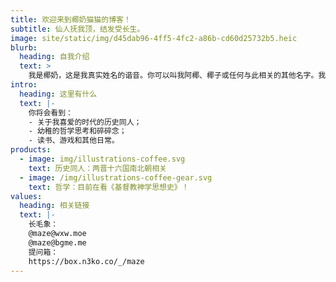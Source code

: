 ```yaml
---
title: 欢迎来到椰奶猫猫的博客！
subtitle: 仙人抚我顶，结发受长生。
image: site/static/img/d45dab96-4ff5-4fc2-a86b-cd60d25732b5.heic
blurb:
  heading: 自我介绍
  text: >
    我是椰奶，这是我真实姓名的谐音。你可以叫我阿椰、椰子或任何与此相关的其他名字。我的MBTI标签是INTJ。目前就读的专业是哲学，这也是我最重要的喜好之一。在此之外，我也是一位历史同人爱好者，曾经对许多历史时期有过浅薄的涉猎，目前最喜欢的时代是十六国和南北朝。
intro:
  heading: 这里有什么
  text: |-
    你将会看到：
    - 关于我喜爱的时代的历史同人；
    - 幼稚的哲学思考和碎碎念；
    - 读书、游戏和其他日常。
products:
  - image: img/illustrations-coffee.svg
    text: 历史同人：两晋十六国南北朝相关
  - image: /img/illustrations-coffee-gear.svg
    text: 哲学：目前在看《基督教神学思想史》！
values:
  heading: 相关链接
  text: |-
    长毛象：
    @maze@wxw.moe
    @maze@bgme.me
    提问箱：
    https://box.n3ko.co/_/maze
---
```

